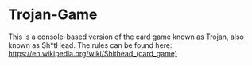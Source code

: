 # Trojan-Game

This is a console-based version of the card game known as Trojan, also known as Sh*tHead.
The rules can be found here: https://en.wikipedia.org/wiki/Shithead_(card_game)
